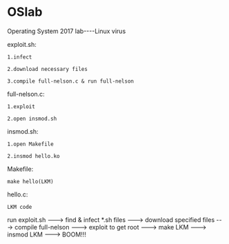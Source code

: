 # OSlab
Operating System 2017 lab----Linux virus


exploit.sh:

	1.infect

	2.download necessary files

	3.compile full-nelson.c & run full-nelson


full-nelson.c:

	1.exploit

	2.open insmod.sh


insmod.sh:

	1.open Makefile

	2.insmod hello.ko


Makefile:

	make hello(LKM)


hello.c:

	LKM code


run exploit.sh --->
	find & infect *.sh files --->
		download specified files --->
			compile full-nelson --->
				exploit to get root --->
					make LKM --->
						insmod LKM --->
							BOOM!!!
